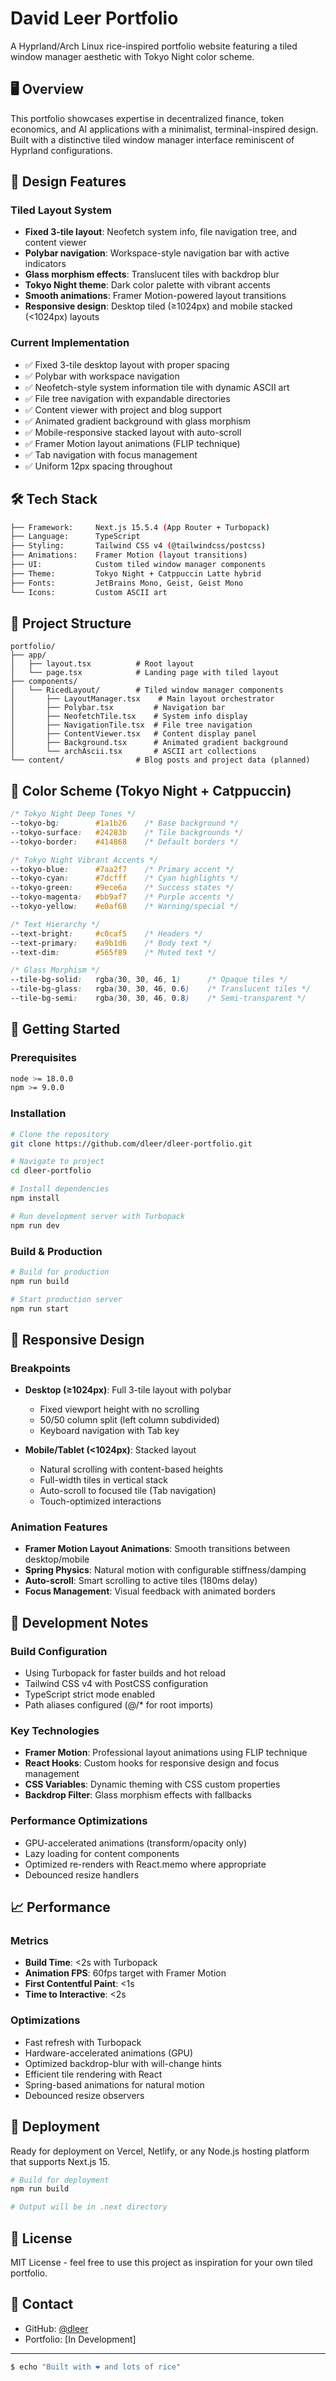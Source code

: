 # David Leer Portfolio

A Hyprland/Arch Linux rice-inspired portfolio website featuring a tiled window manager aesthetic with Tokyo Night color scheme.

## 🖥️ Overview

This portfolio showcases expertise in decentralized finance, token economics, and AI applications with a minimalist, terminal-inspired design. Built with a distinctive tiled window manager interface reminiscent of Hyprland configurations.

## 🎨 Design Features

### Tiled Layout System
- **Fixed 3-tile layout**: Neofetch system info, file navigation tree, and content viewer
- **Polybar navigation**: Workspace-style navigation bar with active indicators
- **Glass morphism effects**: Translucent tiles with backdrop blur
- **Tokyo Night theme**: Dark color palette with vibrant accents
- **Smooth animations**: Framer Motion-powered layout transitions
- **Responsive design**: Desktop tiled (≥1024px) and mobile stacked (<1024px) layouts

### Current Implementation
- ✅ Fixed 3-tile desktop layout with proper spacing
- ✅ Polybar with workspace navigation
- ✅ Neofetch-style system information tile with dynamic ASCII art
- ✅ File tree navigation with expandable directories
- ✅ Content viewer with project and blog support
- ✅ Animated gradient background with glass morphism
- ✅ Mobile-responsive stacked layout with auto-scroll
- ✅ Framer Motion layout animations (FLIP technique)
- ✅ Tab navigation with focus management
- ✅ Uniform 12px spacing throughout

## 🛠️ Tech Stack

```bash
├── Framework:     Next.js 15.5.4 (App Router + Turbopack)
├── Language:      TypeScript
├── Styling:       Tailwind CSS v4 (@tailwindcss/postcss)
├── Animations:    Framer Motion (layout transitions)
├── UI:            Custom tiled window manager components
├── Theme:         Tokyo Night + Catppuccin Latte hybrid
├── Fonts:         JetBrains Mono, Geist, Geist Mono
└── Icons:         Custom ASCII art
```

## 📁 Project Structure

```
portfolio/
├── app/
│   ├── layout.tsx          # Root layout
│   └── page.tsx            # Landing page with tiled layout
├── components/
│   └── RicedLayout/        # Tiled window manager components
│       ├── LayoutManager.tsx    # Main layout orchestrator
│       ├── Polybar.tsx         # Navigation bar
│       ├── NeofetchTile.tsx    # System info display
│       ├── NavigationTile.tsx  # File tree navigation
│       ├── ContentViewer.tsx   # Content display panel
│       ├── Background.tsx      # Animated gradient background
│       └── archAscii.tsx       # ASCII art collections
└── content/                # Blog posts and project data (planned)
```

## 🎨 Color Scheme (Tokyo Night + Catppuccin)

```css
/* Tokyo Night Deep Tones */
--tokyo-bg:        #1a1b26    /* Base background */
--tokyo-surface:   #24283b    /* Tile backgrounds */
--tokyo-border:    #414868    /* Default borders */

/* Tokyo Night Vibrant Accents */
--tokyo-blue:      #7aa2f7    /* Primary accent */
--tokyo-cyan:      #7dcfff    /* Cyan highlights */
--tokyo-green:     #9ece6a    /* Success states */
--tokyo-magenta:   #bb9af7    /* Purple accents */
--tokyo-yellow:    #e0af68    /* Warning/special */

/* Text Hierarchy */
--text-bright:     #c0caf5    /* Headers */
--text-primary:    #a9b1d6    /* Body text */
--text-dim:        #565f89    /* Muted text */

/* Glass Morphism */
--tile-bg-solid:   rgba(30, 30, 46, 1)      /* Opaque tiles */
--tile-bg-glass:   rgba(30, 30, 46, 0.6)    /* Translucent tiles */
--tile-bg-semi:    rgba(30, 30, 46, 0.8)    /* Semi-transparent */
```

## 🚀 Getting Started

### Prerequisites
```bash
node >= 18.0.0
npm >= 9.0.0
```

### Installation
```bash
# Clone the repository
git clone https://github.com/dleer/dleer-portfolio.git

# Navigate to project
cd dleer-portfolio

# Install dependencies
npm install

# Run development server with Turbopack
npm run dev
```

### Build & Production
```bash
# Build for production
npm run build

# Start production server
npm run start
```

## 📱 Responsive Design

### Breakpoints
- **Desktop (≥1024px)**: Full 3-tile layout with polybar
  - Fixed viewport height with no scrolling
  - 50/50 column split (left column subdivided)
  - Keyboard navigation with Tab key

- **Mobile/Tablet (<1024px)**: Stacked layout
  - Natural scrolling with content-based heights
  - Full-width tiles in vertical stack
  - Auto-scroll to focused tile (Tab navigation)
  - Touch-optimized interactions

### Animation Features
- **Framer Motion Layout Animations**: Smooth transitions between desktop/mobile
- **Spring Physics**: Natural motion with configurable stiffness/damping
- **Auto-scroll**: Smart scrolling to active tiles (180ms delay)
- **Focus Management**: Visual feedback with animated borders

## 🔧 Development Notes

### Build Configuration
- Using Turbopack for faster builds and hot reload
- Tailwind CSS v4 with PostCSS configuration
- TypeScript strict mode enabled
- Path aliases configured (@/* for root imports)

### Key Technologies
- **Framer Motion**: Professional layout animations using FLIP technique
- **React Hooks**: Custom hooks for responsive design and focus management
- **CSS Variables**: Dynamic theming with CSS custom properties
- **Backdrop Filter**: Glass morphism effects with fallbacks

### Performance Optimizations
- GPU-accelerated animations (transform/opacity only)
- Lazy loading for content components
- Optimized re-renders with React.memo where appropriate
- Debounced resize handlers

## 📈 Performance

### Metrics
- **Build Time**: <2s with Turbopack
- **Animation FPS**: 60fps target with Framer Motion
- **First Contentful Paint**: <1s
- **Time to Interactive**: <2s

### Optimizations
- Fast refresh with Turbopack
- Hardware-accelerated animations (GPU)
- Optimized backdrop-blur with will-change hints
- Efficient tile rendering with React
- Spring-based animations for natural motion
- Debounced resize observers

## 🚢 Deployment

Ready for deployment on Vercel, Netlify, or any Node.js hosting platform that supports Next.js 15.

```bash
# Build for deployment
npm run build

# Output will be in .next directory
```

## 📄 License

MIT License - feel free to use this project as inspiration for your own tiled portfolio.

## 🤝 Contact

- GitHub: [@dleer](https://github.com/dleer)
- Portfolio: [In Development]

---

```bash
$ echo "Built with ❤️ and lots of rice"
```